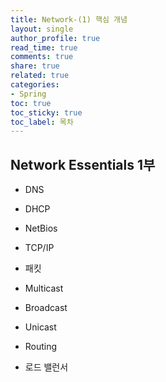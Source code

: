 ```yaml
---
title: Network-(1) 핵심 개념
layout: single
author_profile: true
read_time: true
comments: true
share: true
related: true
categories:
- Spring
toc: true
toc_sticky: true
toc_label: 목차
---
```


## Network Essentials 1부


- DNS
- DHCP
- NetBios
- TCP/IP
- 패킷

- Multicast 
- Broadcast
- Unicast
- Routing
- 로드 밸런서